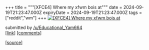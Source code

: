 +++
title = """[XFCE4] Where my xfwm bois at"""
date = 2024-09-19T21:23:47.000Z
expiryDate = 2024-09-19T21:23:47.000Z
tags = ["reddit","wm"]
+++
[![[XFCE4] Where my xfwm bois at](https://b.thumbs.redditmedia.com/9FIp8eiEiS4lg1CANzMVCySI6t9-Rp_sPubA3WKk3jY.jpg "[XFCE4] Where my xfwm bois at")](https://www.reddit.com/r/unixporn/comments/1fkvk7d/xfce4_where_my_xfwm_bois_at/)

submitted by [/u/Educational\_Yam664](https://www.reddit.com/user/Educational_Yam664)  
[\[link\]](https://www.reddit.com/gallery/1fkvk7d) [\[comments\]](https://www.reddit.com/r/unixporn/comments/1fkvk7d/xfce4_where_my_xfwm_bois_at/)

[[source]](https://www.reddit.com/r/unixporn/comments/1fkvk7d/xfce4_where_my_xfwm_bois_at/)
